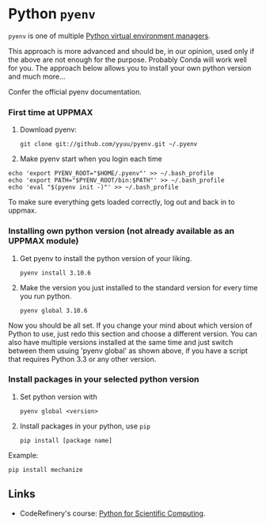 # Python `pyenv`

`pyenv` is one of multiple 
[Python virtual environment managers](python_virtual_environments.md).

This approach is more advanced and should be, in our opinion, used only if the
above are not enough for the purpose. Probably Conda will work well for you.
The approach below allows you to install your own python version and much more… 

Confer the official pyenv documentation.

### First time at UPPMAX

1. Download pyenv:

    ```git clone git://github.com/yyuu/pyenv.git ~/.pyenv```

2. Make pyenv start when you login each time

```
echo 'export PYENV_ROOT="$HOME/.pyenv"' >> ~/.bash_profile
echo 'export PATH="$PYENV_ROOT/bin:$PATH"' >> ~/.bash_profile
echo 'eval "$(pyenv init -)"' >> ~/.bash_profile
```

To make sure everything gets loaded correctly, log out and back in to uppmax.

### Installing own python version (not already available as an UPPMAX module)

1. Get pyenv to install the python version of your liking.

    ```pyenv install 3.10.6```

1. Make the version you just installed to the standard version for every time you run python.

    ```pyenv global 3.10.6```

Now you should be all set. If you change your mind about which version of
Python to use, just redo this section and choose a different version. You can
also have multiple versions installed at the same time and just switch between
them usuing 'pyenv global' as shown above, if you have a script that requires
Python 3.3 or any other version.

### Install packages in your selected python version


1. Set python version with 

    ```pyenv global <version>```

1. Install packages in your python, use `pip`

    ```
    pip install [package name]
    ```

Example:
```
pip install mechanize
```

## Links

- CodeRefinery's course: [Python for Scientific Computing](https://aaltoscicomp.github.io/python-for-scicomp/).
